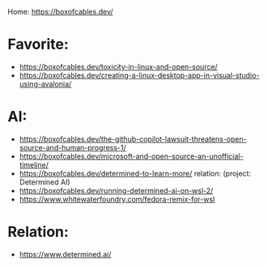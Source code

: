 Home: https://boxofcables.dev/

# Favorite:
- https://boxofcables.dev/toxicity-in-linux-and-open-source/
- https://boxofcables.dev/creating-a-linux-desktop-app-in-visual-studio-using-avalonia/

# AI:
- https://boxofcables.dev/the-github-copilot-lawsuit-threatens-open-source-and-human-progress-1/
- https://boxofcables.dev/microsoft-and-open-source-an-unofficial-timeline/
- https://boxofcables.dev/determined-to-learn-more/ relation: (project: Determined AI)
- https://boxofcables.dev/running-determined-ai-on-wsl-2/
- https://www.whitewaterfoundry.com/fedora-remix-for-wsl

# Relation:
- https://www.determined.ai/
